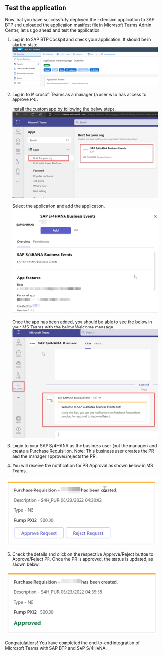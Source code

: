 ## Test the application

Now that you have successfully deployed the extension application to SAP BTP and uploaded the application manifest file in Microsoft Teams Admin Center, let us go ahead and test the application.

1. Log in to SAP BTP Cockpit and check your application. It should be in started state.
![plot](./images/appstarted.png)

2. Log in to Microsoft Teams as a manager (a user who has access to approve PR).

    Install the custom app by following the below steps.
![plot](./images/installapp.png)

    Select the application and add the application.
![plot](./images/addapp.png)

    Once the app has been added, you should be able to see the below in your MS Teams with the below Welcome message.
![plot](./images/launch.png)   

3. Login to your SAP S/4HANA as the business user (not the manager) and create a Purchase Requisition.
Note: This business user creates the PR and the manager approves/rejects the PR.

4. You will receive the notification for PR Approval as shown below in MS Teams.

![plot](./images/prcreate.png)  

5. Check the details and click on the respective Approve/Reject button to Approve/Reject PR. Once the PR is approved, the status is updated, as shown below.

![plot](./images/approved.png)  

Congratulations! You have completed the end-to-end integration of Microsoft Teams with SAP BTP and SAP S/4HANA.